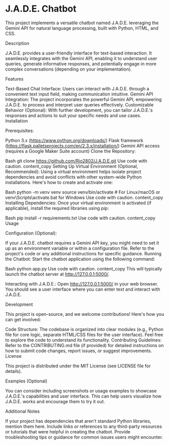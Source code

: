 
# J.A.D.E. Chatbot

This project implements a versatile chatbot named J.A.D.E. leveraging the Gemini API for natural language processing, built with Python, HTML, and CSS.

Description

J.A.D.E. provides a user-friendly interface for text-based interaction. It seamlessly integrates with the Gemini API, enabling it to understand user queries, generate informative responses, and potentially engage in more complex conversations (depending on your implementation).

Features

Text-Based Chat Interface: Users can interact with J.A.D.E. through a convenient text input field, making communication intuitive.
Gemini API Integration: The project incorporates the powerful Gemini API, empowering J.A.D.E. to process and interpret user queries effectively.
Customizable Behavior (Optional): With further development, you can tailor J.A.D.E.'s responses and actions to suit your specific needs and use cases.
Installation

Prerequisites:

Python 3.x (https://www.python.org/downloads/)
Flask framework (https://flask.palletsprojects.com/en/2.3.x/installation/)
Gemini API access (requires a Google Maker Suite account)
Clone the Repository:

Bash
git clone https://github.com/Rio2802/J.A.D.E.git
Use code with caution.
content_copy
Setting Up Virtual Environment (Optional, Recommended):
Using a virtual environment helps isolate project dependencies and avoid conflicts with other system-wide Python installations. Here's how to create and activate one:

Bash
python -m venv venv
source venv/bin/activate  # For Linux/macOS or venv\Scripts\activate.bat for Windows
Use code with caution.
content_copy
Installing Dependencies:
Once your virtual environment is activated (if applicable), install the required libraries using pip:

Bash
pip install -r requirements.txt
Use code with caution.
content_copy
Usage

Configuration (Optional):

If your J.A.D.E. chatbot requires a Gemini API key, you might need to set it up as an environment variable or within a configuration file. Refer to the project's code or any additional instructions for specific guidance.
Running the Chatbot:
Start the chatbot application using the following command:

Bash
python app.py
Use code with caution.
content_copy
This will typically launch the chatbot server at http://127.0.0.1:5000/.

Interacting with J.A.D.E.:
Open http://127.0.0.1:5000/ in your web browser. You should see a user interface where you can enter text and interact with J.A.D.E.

Development

This project is open-source, and we welcome contributions! Here's how you can get involved:

Code Structure: The codebase is organized into clear modules (e.g., Python file for core logic, separate HTML/CSS files for the user interface). Feel free to explore the code to understand its functionality.
Contributing Guidelines: Refer to the CONTRIBUTING.md file (if provided) for detailed instructions on how to submit code changes, report issues, or suggest improvements.
License

This project is distributed under the MIT License (see LICENSE file for details).

Examples (Optional)

You can consider including screenshots or usage examples to showcase J.A.D.E.'s capabilities and user interface. This can help users visualize how J.A.D.E. works and encourage them to try it out.

Additional Notes

If your project has dependencies that aren't standard Python libraries, mention them here.
Include links or references to any third-party resources or tutorials that were helpful in creating the chatbot.
Provide troubleshooting tips or guidance for common issues users might encounter.
